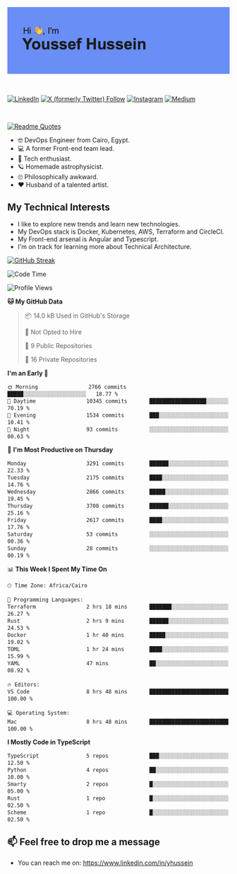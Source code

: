 [![Youssef's GitHub Banner](./assets/youssef-hussein.png)](https://github.com/yorki404)

</br>

[![LinkedIn](https://img.shields.io/badge/linkedin-%230077B5.svg?style=for-the-badge&logo=linkedin&logoColor=white)](https://www.linkedin.com/in/yhussein/)
[![X (formerly Twitter) Follow](https://img.shields.io/twitter/follow/devqik_?style=for-the-badge&logo=X&logoColor=White&labelColor=White)](https://twitter.com/devqik_)
[![Instagram](https://img.shields.io/badge/devqik-E4405F?style=for-the-badge&logo=Instagram&logoColor=white)](https://instagram.com/devqik)
[![Medium](https://img.shields.io/badge/Medium-12100E?style=for-the-badge&logo=medium&logoColor=white)](https://medium.com/@devqik)

</br>

[![Readme Quotes](https://quotes-github-readme.vercel.app/api?type=horizontal&theme=dark)](https://github.com/piyushsuthar/github-readme-quotes)

- :nerd_face: DevOps Engineer from Cairo, Egypt.
- :computer: A former Front-end team lead.
- :satellite: Tech enthusiast.
- :ringed_planet: Homemade astrophysicist.
- :roll_eyes: Philosophically awkward.
- :heart: Husband of a talented artist.

## My Technical Interests

- I like to explore new trends and learn new technologies.
- My DevOps stack is Docker, Kubernetes, AWS, Terraform and CircleCI.
- My Front-end arsenal is Angular and Typescript.
- I'm on track for learning more about Technical Architecture.

[![GitHub Streak](https://streak-stats.demolab.com/?user=devqik&theme=dark)](https://git.io/streak-stats)

<!--START_SECTION:waka-->
![Code Time](http://img.shields.io/badge/Code%20Time-733%20hrs%2044%20mins-blue)

![Profile Views](http://img.shields.io/badge/Profile%20Views-0-blue)

**🐱 My GitHub Data** 

> 📦 14.0 kB Used in GitHub's Storage 
 > 
> 🚫 Not Opted to Hire
 > 
> 📜 9 Public Repositories 
 > 
> 🔑 16 Private Repositories 
 > 
**I'm an Early 🐤** 

```text
🌞 Morning                2766 commits        █████░░░░░░░░░░░░░░░░░░░░   18.77 % 
🌆 Daytime                10345 commits       ██████████████████░░░░░░░   70.19 % 
🌃 Evening                1534 commits        ███░░░░░░░░░░░░░░░░░░░░░░   10.41 % 
🌙 Night                  93 commits          ░░░░░░░░░░░░░░░░░░░░░░░░░   00.63 % 
```
📅 **I'm Most Productive on Thursday** 

```text
Monday                   3291 commits        ██████░░░░░░░░░░░░░░░░░░░   22.33 % 
Tuesday                  2175 commits        ████░░░░░░░░░░░░░░░░░░░░░   14.76 % 
Wednesday                2866 commits        █████░░░░░░░░░░░░░░░░░░░░   19.45 % 
Thursday                 3708 commits        ██████░░░░░░░░░░░░░░░░░░░   25.16 % 
Friday                   2617 commits        ████░░░░░░░░░░░░░░░░░░░░░   17.76 % 
Saturday                 53 commits          ░░░░░░░░░░░░░░░░░░░░░░░░░   00.36 % 
Sunday                   28 commits          ░░░░░░░░░░░░░░░░░░░░░░░░░   00.19 % 
```


📊 **This Week I Spent My Time On** 

```text
🕑︎ Time Zone: Africa/Cairo

💬 Programming Languages: 
Terraform                2 hrs 18 mins       ███████░░░░░░░░░░░░░░░░░░   26.27 % 
Rust                     2 hrs 9 mins        ██████░░░░░░░░░░░░░░░░░░░   24.53 % 
Docker                   1 hr 40 mins        █████░░░░░░░░░░░░░░░░░░░░   19.02 % 
TOML                     1 hr 24 mins        ████░░░░░░░░░░░░░░░░░░░░░   15.99 % 
YAML                     47 mins             ██░░░░░░░░░░░░░░░░░░░░░░░   08.92 % 

🔥 Editors: 
VS Code                  8 hrs 48 mins       █████████████████████████   100.00 % 

💻 Operating System: 
Mac                      8 hrs 48 mins       █████████████████████████   100.00 % 
```

**I Mostly Code in TypeScript** 

```text
TypeScript               5 repos             ███░░░░░░░░░░░░░░░░░░░░░░   12.50 % 
Python                   4 repos             ██░░░░░░░░░░░░░░░░░░░░░░░   10.00 % 
Smarty                   2 repos             █░░░░░░░░░░░░░░░░░░░░░░░░   05.00 % 
Rust                     1 repo              █░░░░░░░░░░░░░░░░░░░░░░░░   02.50 % 
Scheme                   1 repo              █░░░░░░░░░░░░░░░░░░░░░░░░   02.50 % 
```




<!--END_SECTION:waka-->

## 📫 Feel free to drop me a message
- You can reach me on: https://www.linkedin.com/in/yhussein
